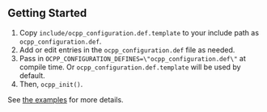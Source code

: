 ## Getting Started
1. Copy `include/ocpp_configuration.def.template` to your include path as `ocpp_configuration.def`.
2. Add or edit entries in the `ocpp_configuration.def` file as needed.
3. Pass in `OCPP_CONFIGURATION_DEFINES=\"ocpp_configuration.def\"` at compile time. Or `ocpp_configuration.def.template` will be used by default.
4. Then, `ocpp_init()`.

See [the examples](examples) for more details.
